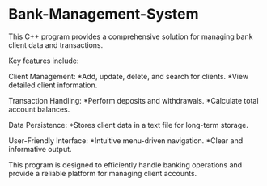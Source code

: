 # Bank-Management-System
This C++ program provides a comprehensive solution for managing bank client data and transactions.

Key features include:

Client Management: *Add, update, delete, and search for clients. *View detailed client information.

Transaction Handling: *Perform deposits and withdrawals. *Calculate total account balances.

Data Persistence: *Stores client data in a text file for long-term storage.

User-Friendly Interface: *Intuitive menu-driven navigation. *Clear and informative output.

This program is designed to efficiently handle banking operations and provide a reliable platform for managing client accounts.
